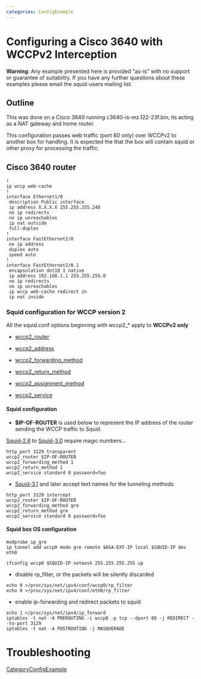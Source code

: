 ```yaml
---
categories: ConfigExample
---
```

# Configuring a Cisco 3640 with WCCPv2 Interception

**Warning**: Any example presented here is provided "as-is" with no
support or guarantee of suitability. If you have any further questions
about these examples please email the squid-users mailing list.

## Outline

This was done on a Cisco 3640 running c3640-is-mz.122-23f.bin; its
acting as a NAT gateway and home router.

This configuration passes web traffic (port 80 only) over WCCPv2 to
another box for handling. It is expected the that the box will contain
squid or other proxy for processing the traffic.

## Cisco 3640 router

    !
    ip wccp web-cache
    !
    interface Ethernet1/0
     description Public interface
     ip address X.X.X.X 255.255.255.248
     no ip redirects
     no ip unreachables
     ip nat outside
     full-duplex
    !
    interface FastEthernet2/0
     no ip address
     duplex auto
     speed auto
    !
    interface FastEthernet2/0.1
     encapsulation dot1Q 1 native
     ip address 192.168.1.1 255.255.255.0
     no ip redirects
     no ip unreachables
     ip wccp web-cache redirect in
     ip nat inside

### Squid configuration for WCCP version 2

All the squid.conf options beginning with wccp2\_\* apply to **WCCPv2
only**

  - [wccp2\_router](http://www.squid-cache.org/Doc/config/wccp2_router)

  - [wccp2\_address](http://www.squid-cache.org/Doc/config/wccp2_address)

  - [wccp2\_forwarding\_method](http://www.squid-cache.org/Doc/config/wccp2_forwarding_method)

  - [wccp2\_return\_method](http://www.squid-cache.org/Doc/config/wccp2_return_method)

  - [wccp2\_assignment\_method](http://www.squid-cache.org/Doc/config/wccp2_assignment_method)

  - [wccp2\_service](http://www.squid-cache.org/Doc/config/wccp2_service)

#### Squid configuration

  - **$IP-OF-ROUTER** is used below to represent the IP address of the
    router sending the WCCP traffic to Squid.

[Squid-2.6](/Releases/Squid-2.6)
to
[Squid-3.0](/Releases/Squid-3.0)
require magic numbers...

    http_port 3129 transparent
    wccp2_router $IP-OF-ROUTER
    wccp2_forwarding_method 1
    wccp2_return_method 1
    wccp2_service standard 0 password=foo

  - [Squid-3.1](/Releases/Squid-3.1)
    and later accept text names for the tunneling methods

<!-- end list -->

    http_port 3129 intercept
    wccp2_router $IP-OF-ROUTER
    wccp2_forwarding_method gre
    wccp2_return_method gre
    wccp2_service standard 0 password=foo

#### Squid box OS configuration

    modprobe ip_gre
    ip tunnel add wccp0 mode gre remote $ASA-EXT-IP local $SQUID-IP dev eth0
    
    ifconfig wccp0 $SQUID-IP netmask 255.255.255.255 up

  - disable rp\_filter, or the packets will be silently discarded

<!-- end list -->

    echo 0 >/proc/sys/net/ipv4/conf/wccp0/rp_filter
    echo 0 >/proc/sys/net/ipv4/conf/eth0/rp_filter

  - enable ip-forwarding and redirect packets to squid

<!-- end list -->

    echo 1 >/proc/sys/net/ipv4/ip_forward
    iptables -t nat -A PREROUTING -i wccp0 -p tcp --dport 80 -j REDIRECT --to-port 3129
    iptables -t nat -A POSTROUTING -j MASQUERADE

# Troubleshooting

[CategoryConfigExample](/CategoryConfigExample)
